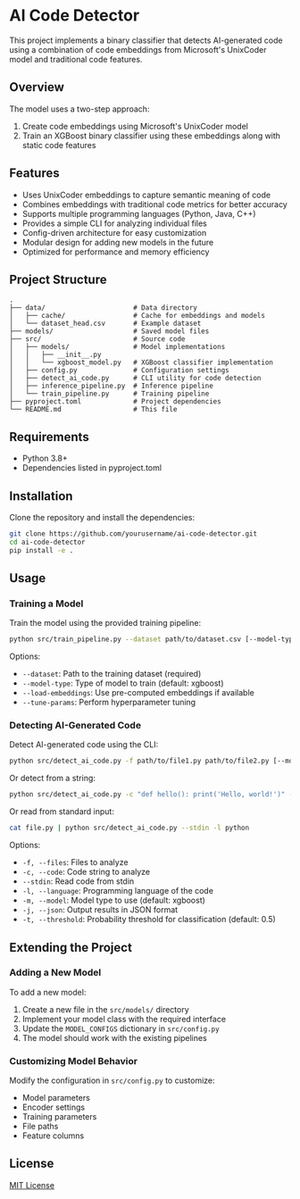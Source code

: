 # AI Code Detector

This project implements a binary classifier that detects AI-generated code using a combination of code embeddings from Microsoft's UnixCoder model and traditional code features.

## Overview

The model uses a two-step approach:
1. Create code embeddings using Microsoft's UnixCoder model
2. Train an XGBoost binary classifier using these embeddings along with static code features

## Features

- Uses UnixCoder embeddings to capture semantic meaning of code
- Combines embeddings with traditional code metrics for better accuracy
- Supports multiple programming languages (Python, Java, C++)
- Provides a simple CLI for analyzing individual files
- Config-driven architecture for easy customization
- Modular design for adding new models in the future
- Optimized for performance and memory efficiency

## Project Structure

```
.
├── data/                      # Data directory
│   ├── cache/                 # Cache for embeddings and models
│   └── dataset_head.csv       # Example dataset
├── models/                    # Saved model files
├── src/                       # Source code
│   ├── models/                # Model implementations
│   │   ├── __init__.py
│   │   └── xgboost_model.py   # XGBoost classifier implementation
│   ├── config.py              # Configuration settings
│   ├── detect_ai_code.py      # CLI utility for code detection
│   ├── inference_pipeline.py  # Inference pipeline
│   └── train_pipeline.py      # Training pipeline
├── pyproject.toml             # Project dependencies
└── README.md                  # This file
```

## Requirements

- Python 3.8+
- Dependencies listed in pyproject.toml

## Installation

Clone the repository and install the dependencies:

```bash
git clone https://github.com/yourusername/ai-code-detector.git
cd ai-code-detector
pip install -e .
```

## Usage

### Training a Model

Train the model using the provided training pipeline:

```bash
python src/train_pipeline.py --dataset path/to/dataset.csv [--model-type xgboost] [--load-embeddings] [--tune-params]
```

Options:
- `--dataset`: Path to the training dataset (required)
- `--model-type`: Type of model to train (default: xgboost)
- `--load-embeddings`: Use pre-computed embeddings if available
- `--tune-params`: Perform hyperparameter tuning

### Detecting AI-Generated Code

Detect AI-generated code using the CLI:

```bash
python src/detect_ai_code.py -f path/to/file1.py path/to/file2.py [--model xgboost] [--json]
```

Or detect from a string:

```bash
python src/detect_ai_code.py -c "def hello(): print('Hello, world!')" -l python
```

Or read from standard input:

```bash
cat file.py | python src/detect_ai_code.py --stdin -l python
```

Options:
- `-f, --files`: Files to analyze
- `-c, --code`: Code string to analyze
- `--stdin`: Read code from stdin
- `-l, --language`: Programming language of the code
- `-m, --model`: Model type to use (default: xgboost)
- `-j, --json`: Output results in JSON format
- `-t, --threshold`: Probability threshold for classification (default: 0.5)

## Extending the Project

### Adding a New Model

To add a new model:

1. Create a new file in the `src/models/` directory
2. Implement your model class with the required interface
3. Update the `MODEL_CONFIGS` dictionary in `src/config.py`
4. The model should work with the existing pipelines

### Customizing Model Behavior

Modify the configuration in `src/config.py` to customize:

- Model parameters
- Encoder settings
- Training parameters
- File paths
- Feature columns

## License

[MIT License](LICENSE) 